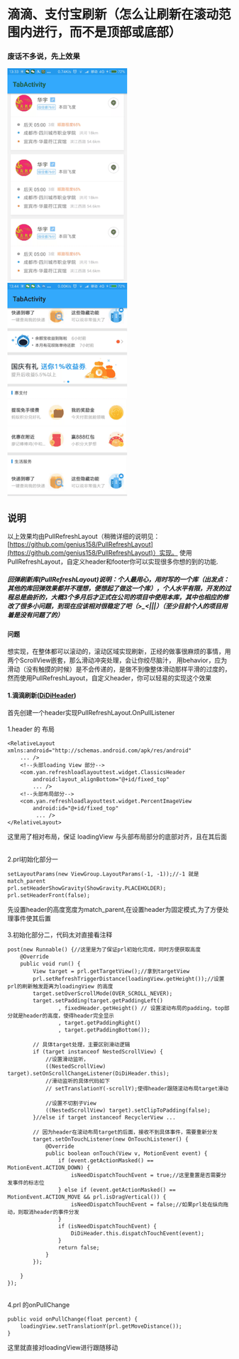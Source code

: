 # 滴滴、支付宝刷新（怎么让刷新在滚动范围内进行，而不是顶部或底部）
### 废话不多说，先上效果
![DIDI](gif/didi1.gif) 
![ZFB](gif/didi2.gif) 
<br/>

## 说明
以上效果均由PullRefreshLayout（稍微详细的说明见：[https://github.com/genius158/PullRefreshLayout](https://github.com/genius158/PullRefreshLayout)）实现。
使用PullRefreshLayout，自定义header和footer你可以实现很多你想的到的功能.

##### 回弹刷新库(PullRefreshLayout)说明：个人最用心，用时写的一个库（出发点：其他的库回弹效果都并不理想，便想起了做这一个库），个人水平有限，开发的过程总是曲折的，大概3个多月后才正式在公司的项目中使用本库，其中也相应的修改了很多小问题，到现在应该相对很稳定了吧（>_<|||）（至少目前个人的项目用着是没有问题了的）

#### 问题
想实现，在整体都可以滚动的，滚动区域实现刷新，正经的做事很麻烦的事情，用两个ScrollView嵌套，那么滑动冲突处理，会让你绞尽脑汁，
用behavior，应为滑动（没有触摸的时候）是不会传递的，是做不到像整体滑动那样平滑的过度的，然而使用PullRefreshLayout，自定义header，你可以轻易的实现这个效果

#### 1.滴滴刷新([DiDiHeader](https://github.com/genius158/PullRefreshLayout/blob/master/app/src/main/java/com/yan/refreshloadlayouttest/widget/DiDiHeader.java))
首先创建一个header实现PullRefreshLayout.OnPullListener
<br/>
<br/>
1.header 的 布局

```
<RelativeLayout xmlns:android="http://schemas.android.com/apk/res/android"
    ... />
    <!--头部loading View 部分-->
    <com.yan.refreshloadlayouttest.widget.ClassicsHeader
        android:layout_alignBottom="@+id/fixed_top"
        ... />
    <!--头部布局部分-->
    <com.yan.refreshloadlayouttest.widget.PercentImageView
        android:id="@+id/fixed_top"
         ... />
</RelativeLayout>
```
这里用了相对布局，保证 loadingView 与头部布局部分的底部对齐，且在其后面

<br/>
2.prl初始化部分一

```
setLayoutParams(new ViewGroup.LayoutParams(-1, -1));//-1 就是match_parent
prl.setHeaderShowGravity(ShowGravity.PLACEHOLDER);
prl.setHeaderFront(false);
```

先设置header的高度宽度为match_parent,在设置header为固定模式,为了方便处理事件使其后置
<br/>
<br/>
3.初始化部分二，代码太对直接看注释
```
post(new Runnable() {//这里是为了保证prl初始化完成，同时方便获取高度
    @Override
    public void run() {
        View target = prl.getTargetView();//拿到targetView
        prl.setRefreshTriggerDistance(loadingView.getHeight());//设置prl的刷新触发距离为loadingView 的高度
        target.setOverScrollMode(OVER_SCROLL_NEVER);
        target.setPadding(target.getPaddingLeft()
                , fixedHeader.getHeight() // 设置滚动布局的padding，top部分就是header的高度，使得header完全显示
                , target.getPaddingRight()
                , target.getPaddingBottom());

        // 具体target处理，主要区别滑动逻辑
        if (target instanceof NestedScrollView) {
            //设置滑动监听，
            ((NestedScrollView) target).setOnScrollChangeListener(DiDiHeader.this);
            //滑动监听的具体代码如下
            // setTranslationY(-scrollY);使得header跟随滚动布局target滑动
            
            //设置不切割子View
            ((NestedScrollView) target).setClipToPadding(false);
        }//else if target instanceof RecyclerView ...
    
        // 因为header在滚动布局target的后面，接收不到具体事件，需要重新分发
        target.setOnTouchListener(new OnTouchListener() {
            @Override
            public boolean onTouch(View v, MotionEvent event) {
                if (event.getActionMasked() == MotionEvent.ACTION_DOWN) {
                    isNeedDispatchTouchEvent = true;//这里重置是否需要分发事件的标志位
                } else if (event.getActionMasked() == MotionEvent.ACTION_MOVE && prl.isDragVertical()) {
                    isNeedDispatchTouchEvent = false;//如果prl处在纵向拖动，则取消header的事件分发
                }
                if (isNeedDispatchTouchEvent) {
                    DiDiHeader.this.dispatchTouchEvent(event);
                }
                return false;
            }
        });

    }
});
```

<br/>
4.prl 的onPullChange 

```
public void onPullChange(float percent) {
    loadingView.setTranslationY(prl.getMoveDistance());
}
```
这里就直接对loadingView进行跟随移动
